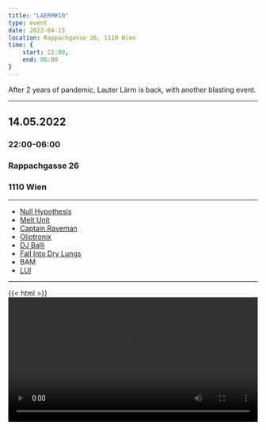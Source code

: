 ```yaml
---
title: "LAERM#10"
type: event
date: 2022-04-15
location: Rappachgasse 26, 1110 Wien 
time: {
    start: 22:00,
    end: 06:00
}
---
```

After 2 years of pandemic, Lauter Lärm is back, with another blasting event.   


---

## 14.05.2022
### 22:00-06:00 
### Rappachgasse 26
### 1110 Wien 

---

- [Null Hypothesis](https://linktr.ee/nullhypothesis)
- [Melt Unit](https://www.meltunit.com/)
- [Captain Raveman](http://www.raveman.net/)
- [Oliotronix](https://soundcloud.com/oliotronix)
- [DJ Balli](https://sonicbelligeranza.com/)
- [Fall Into Dry Lungs](https://fallinto.drylungs.at/)
- BAM
- [LUI](https://soundcloud.com/exlepaeng/pangstoff018-lui-ballern)

---

{{< html >}}
<video src="laerm-10.mp4" style="width: 100%;" controls loop>
{{< / html >}}
